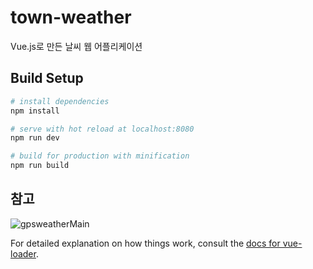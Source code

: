 # town-weather

Vue.js로 만든 날씨 웹 어플리케이션

## Build Setup

``` bash
# install dependencies
npm install

# serve with hot reload at localhost:8080
npm run dev

# build for production with minification
npm run build
```
## 참고 
![gpsweatherMain](https://user-images.githubusercontent.com/53885622/74705958-ef15bb80-5258-11ea-9de3-e4828a162e8e.png)


For detailed explanation on how things work, consult the [docs for vue-loader](http://vuejs.github.io/vue-loader).
